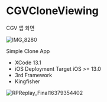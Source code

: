 # CGVCloneViewing

CGV 앱 화면

![IMG_8280](https://user-images.githubusercontent.com/28588348/143594158-17bfb560-1ad4-4b3e-8249-26f8a7eb5b80.jpg)



Simple Clone App
 - XCode 13.1
 - iOS Deployment Target iOS >= 13.0
 - 3rd Framework
  - Kingfisher

![RPReplay_Final16379354402](https://user-images.githubusercontent.com/28588348/143593772-0977678b-1b27-4c00-915d-b3a57ec4269f.gif)
